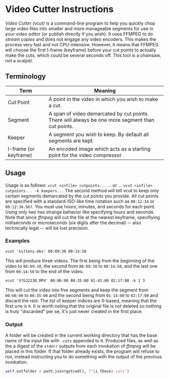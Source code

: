 # Video Cutter Instructions

*Video Cutter (vcut)* is a command-line program to help you quickly chop large video files into smaller and more manageable segments for use in your video editor (or publish directly if you wish). It uses FFMPEG to do *stream copies* and does not engage any video encoders. This makes the process very fast and not CPU-intensive. However, it means that FFMPEG will choose the first I-frame (keyframe) before your cut points to actually make the cuts, which could be several seconds off. This tool is a chainsaw, not a scalpel.

## Terminology

| Term | Meaning |
| --- | --- |
| Cut Point | A point in the video in which you wish to make a cut. |
| Segment | A span of video demarcated by cut points. There will always be one more segment than cut points. |
| Keeper | A segment you wish to keep. By default all segments are kept. |
| I-frame (or keyframe) | An encoded image which acts as a starting point for the video compressor |

## Usage

Usage is as follows:
`vcut <infile> cutpoints...`
... or ...
`vcut <infile> cutpoints... -k keepers...`
The second method will tell vcut to keep only certain segments demarcated by the cut points you provide. All cut points are specified with a standard-ISO-like time notation such as `00:12:34` or `00:12:34.567`. You must use hours, minutes, and seconds for each point. Using only two has strange behavior like specifying hours and seconds. Note that since *ffmpeg* will cut the file at the nearest keyframe, specifiying milliseconds or microseconds (six digits after the decimal) -- also technically legal -- will be lost precision.

### Examples

`vcut 'kittens.mkv' 00:09:30 00:14:50`

This will produce three videos. The first being from the beginning of the video to `00:09:30`, the second from `00:09:30` to `00:14:50`, and the last one from `00:14:50` to the end of the video.

`vcut 'V7GJ2230.MP4' 00:06:00 00:35:00 01:41:00 02:17:00 -k 1 3`

This will cut the video into five segments and keep the segment from `00:06:00` to `00:35:00` and the second being from `01:14:00` to `02:17:00` and discard the rest. The list of *keeper* indices are 0-based, meaning that the first one is `0`. It is worth noting that the original file is not deleted so nothing is truly "discarded" per se, it's just never created in the first place.

### Output

A folder will be created in the current working directory that has the base name of the input file with `.cuts` appended to it. Produced files, as well as the a digest of the `stderr` outputs from each invokation of *ffmpeg* will be placed in this folder. If that folder already exists, the program will refuse to run, instead instructing you to do something with the output of the previous invokation.

```py
self.outfolder = path.join(getcwd(), f"{i_fbase}.cuts")
```

